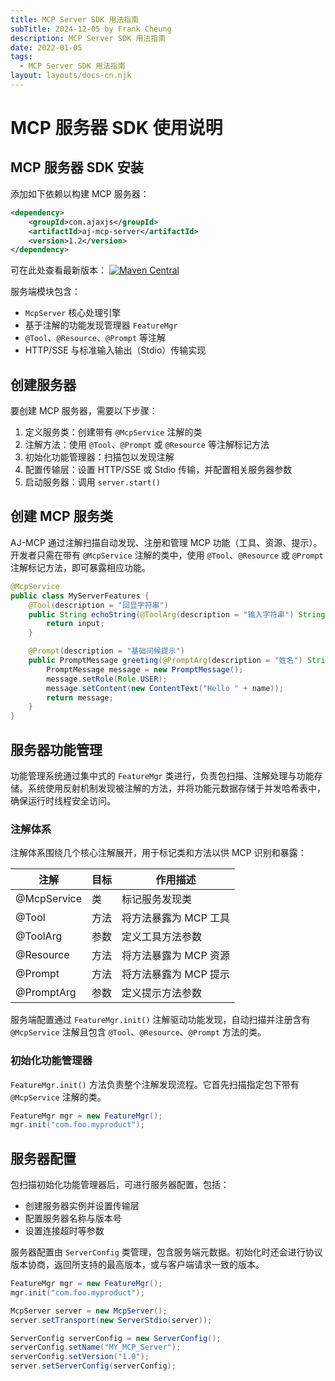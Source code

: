 ```yaml
---
title: MCP Server SDK 用法指南
subTitle: 2024-12-05 by Frank Cheung
description: MCP Server SDK 用法指南
date: 2022-01-05
tags:
  - MCP Server SDK 用法指南
layout: layouts/docs-cn.njk
---
```

# MCP 服务器 SDK 使用说明

## MCP 服务器 SDK 安装

添加如下依赖以构建 MCP 服务器：

```xml
<dependency>
    <groupId>com.ajaxjs</groupId>
    <artifactId>aj-mcp-server</artifactId>
    <version>1.2</version>
</dependency>
```

可在此处查看最新版本：
[![Maven Central](https://img.shields.io/maven-central/v/com.ajaxjs/aj-mcp-server?label=Latest%20Release)](https://central.sonatype.com/artifact/com.ajaxjs/aj-mcp-client)

服务端模块包含：

- `McpServer` 核心处理引擎
- 基于注解的功能发现管理器 `FeatureMgr`
- `@Tool`、`@Resource`、`@Prompt` 等注解
- HTTP/SSE 与标准输入输出（Stdio）传输实现

## 创建服务器

要创建 MCP 服务器，需要以下步骤：

1. 定义服务类：创建带有 `@McpService` 注解的类
2. 注解方法：使用 `@Tool`、`@Prompt` 或 `@Resource` 等注解标记方法
3. 初始化功能管理器：扫描包以发现注解
4. 配置传输层：设置 HTTP/SSE 或 Stdio 传输，并配置相关服务器参数
5. 启动服务器：调用 `server.start()`

## 创建 MCP 服务类

AJ-MCP 通过注解扫描自动发现、注册和管理 MCP 功能（工具、资源、提示）。开发者只需在带有 `@McpService` 注解的类中，使用 `@Tool`、`@Resource` 或 `@Prompt` 注解标记方法，即可暴露相应功能。

```java
@McpService
public class MyServerFeatures {
    @Tool(description = "回显字符串")
    public String echoString(@ToolArg(description = "输入字符串") String input) {
        return input;
    }

    @Prompt(description = "基础问候提示")
    public PromptMessage greeting(@PromptArg(description = "姓名") String name) {
        PromptMessage message = new PromptMessage();
        message.setRole(Role.USER);
        message.setContent(new ContentText("Hello " + name));
        return message;
    }
}
```

## 服务器功能管理

功能管理系统通过集中式的 `FeatureMgr` 类进行，负责包扫描、注解处理与功能存储。系统使用反射机制发现被注解的方法，并将功能元数据存储于并发哈希表中，确保运行时线程安全访问。

### 注解体系

注解体系围绕几个核心注解展开，用于标记类和方法以供 MCP 识别和暴露：

| 注解         | 目标      | 作用描述                      |
|--------------|-----------|-------------------------------|
| @McpService  | 类        | 标记服务发现类                |
| @Tool        | 方法      | 将方法暴露为 MCP 工具         |
| @ToolArg     | 参数      | 定义工具方法参数              |
| @Resource    | 方法      | 将方法暴露为 MCP 资源         |
| @Prompt      | 方法      | 将方法暴露为 MCP 提示         |
| @PromptArg   | 参数      | 定义提示方法参数              |

服务端配置通过 `FeatureMgr.init()` 注解驱动功能发现，自动扫描并注册含有 `@McpService` 注解且包含 `@Tool`、`@Resource`、`@Prompt` 方法的类。

### 初始化功能管理器

`FeatureMgr.init()` 方法负责整个注解发现流程。它首先扫描指定包下带有 `@McpService` 注解的类。

```java
FeatureMgr mgr = new FeatureMgr();
mgr.init("com.foo.myproduct");
```

## 服务器配置

包扫描初始化功能管理器后，可进行服务器配置，包括：

- 创建服务器实例并设置传输层
- 配置服务器名称与版本号
- 设置连接超时等参数

服务器配置由 `ServerConfig` 类管理，包含服务端元数据。初始化时还会进行协议版本协商，返回所支持的最高版本，或与客户端请求一致的版本。

```java
FeatureMgr mgr = new FeatureMgr();
mgr.init("com.foo.myproduct");

McpServer server = new McpServer();
server.setTransport(new ServerStdio(server));

ServerConfig serverConfig = new ServerConfig();
serverConfig.setName("MY_MCP_Server");
serverConfig.setVersion("1.0");
server.setServerConfig(serverConfig);
```